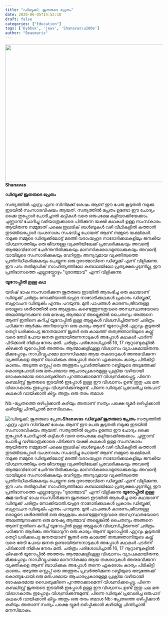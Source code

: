 ```yaml
---
title: "ഡിബൂക്ക്; ജൂതരുടെ പ്രേതം"
date: 2020-06-05T14:52:18
draft: false
categories: ["Education"]
tags: ['Dybbuk', 'jews', 'Shanavas\u200e']
author: "Beaumaris"
---
```


<strong><a href="https://wordpress-972788-3403151.cloudwaysapps.com/shanavas-write-about-dybbuk/276527/china-india-pm-border-issue-20" rel="attachment wp-att-276528"><img class="alignleft size-full wp-image-276528" src="https://cdn.boolokam.com/articles/2020/06/china-india-pm-border-issue-19.jpg" alt="" width="845" height="440" /></a>Shanavas</strong>

<strong>ഡിബൂക്ക് ജൂതരുടെ പ്രേതം</strong>

സത്യത്തിൽ എസ്ര എന്ന സിനിമക്ക് ശേഷം ആണ് ഈ പേരു കൂടുതൽ നമുക്കു ഇടയിൽ സംസാരവിഷയം ആയത്. സത്യത്തിൽ പ്രേതം ഉണ്ടോ ഈ ചോദ്യം ഒക്കെ ഇപ്പോൾ ചോദിച്ചാൽ കുട്ടികൾ വരെ ഒരുപക്ഷേ കളിയാക്കിയേക്കാം. ചുണ്ണാമ്പ്‌ ചോദിച്ചു വഴിയാത്രക്കാരെ പിടിക്കുന്ന യക്ഷി കഥകൾ ഉള്ള സംസ്‌കാരം ആയിരുന്നു നമ്മുടേത് പക്ഷെ ഇലട്രിക് ബൾബുകൾ വഴി വീഥികളിൽ കത്താൻ തുടങ്ങിയപ്പോൾ വംശനാശം സംഭവിച്ചു പോയത് ആണ് നമ്മുടെ യക്ഷികൾ.
നമുക്കു നമ്മുടെ ഡിബൂക്കിലോട്ട് മടങ്ങി വരാംയഹൂദ നാടോടിക്കഥകളിലും ജനകീയ വിശ്വാസത്തിലും ഒരു ജീവനുള്ള വ്യക്തിയിലേക്ക് പ്രവേശിക്കുകയും അവന്റെ ആത്മാവിനോട് ചേർന്നുനിൽക്കുകയും മാനസികരോഗമുണ്ടാക്കുകയും അവന്റെ വായിലൂടെ സംസാരിക്കുകയും വേറിട്ടതും അന്യവുമായ വ്യക്തിത്വത്തെ പ്രതിനിധീകരിക്കുകയും ചെയ്യുന്ന ഒരു ദുരാത്മാവിനെ ഡിബ്ബുക്ക് എന്ന് വിളിക്കുന്നു. ഈ പദം തൽമുഡിക് സാഹിത്യത്തിലോ കബാലയിലോ പ്രത്യക്ഷപ്പെടുന്നില്ല, ഈ പ്രതിഭാസത്തെ എല്ലായ്പ്പോഴും "ദുരാത്മാവ്" എന്ന് വിളിക്കുന്നു

<strong>യൂറോപ്പിൽ ഉള്ള കഥ</strong>

യദിഷ് ഭാഷ സംസാരിക്കുന്ന ജൂതരുടെ ഇടയിൽ ആരംഭിച്ച ഒരു കഥയാണ് ഡിബൂക്ക് ചരിത്രം നോക്കിയാൽ.യഹൂദ നാടോടിക്കഥകൾ പ്രകാരം ഡിബ്ബുക്ക്, ബഹുവചന ഡിബുകിം എന്നും പറയുന്നു. മുൻ പാപങ്ങൾ കാരണം,ജീവനുള്ള ഒരാളുടെ ശരീരത്തിൽ ഒരു ആശ്രയം കണ്ടെത്തുന്നതുവരെ അസ്വസ്ഥതയോടെ അലഞ്ഞുനടക്കുന്ന ഒരു മനുഷ്യ ആത്മാവ് അല്ലെങ്കിൽ ചൈതന്യം അങ്ങനെ ആണ് ഇതിനെ കുറിച്ച് യൂറോപ്പിൽ ഉള്ള ആളുകൾ വിശ്വസിച്ചിരുന്നത് ചരിത്രം പഠിക്കുന്ന ആർക്കും അറിയാവുന്ന ഒരു കാര്യം ആണ് യൂറോപ്പിൽ ഏറ്റവും കൂടുതൽ തെറ്റി ധരിക്കപെട്ട ജനതയാണ് ജൂതർ ഒരു കാലത്ത് തത്വജ്ഞാനിയുടെ കല്ല് വരെ തേടി പോയ ജനത ഉണ്ടായിരുന്നനാടുകൾ അപ്പോൾ കഥകൾ പടർന്ന് പിടിക്കാൻ നിമിഷ നേരം മതി. ചരിത്രം പരിശോധിച്ചാൽ 16, 17 നൂറ്റാണ്ടുകളിൽ കിഴക്കൻ യൂറോപ്പിൽ അത്തരം ആത്മാക്കളിലുള്ള വിശ്വാസം വ്യാപകമായിരുന്നു. മിക്കപ്പോഴും നാഡീവ്യൂഹമോ മാനസികമോ ആയ തകരാറുകൾ അനുഭവിക്കുന്ന വ്യക്തികളെ ആണ് ബാധിക്കുക അപ്പോൾ തന്നെ ഏകദേശം കാര്യം പിടികിട്ടി കാണും. അടുത്ത സ്റ്റെപ്പ് ഒരു അത്ഭുതം പ്രവർത്തിക്കുന്ന റബ്ബിയുടെ അടുത്തേക്ക് കൊണ്ടുപോയി.ഒരു മതപരമായ ആചാരപ്രകാരമുള്ള പ്രക്രിയ വഴിയായി ദോഷകരമായ ഡൈബുക്കിനെ പുറത്താക്കാമെന്ന് വിശ്വസിക്കപ്പെട്ടു. പിന്നെ കബലിസ്റ്റ് ജൂതരുടെ ഇടയിൽ ഇപ്പോൾ ഉള്ള ഈ വിശ്വാസം ഉണ്ട് ഇതു പല മത വിഭാഗകാരും ഇപ്പോഴും വിശ്വസിക്കുന്നുമുണ്ട്. പിന്നെ ഡിബുക് പ്രവേശിച്ച ഒരുപാട് കഥകൾ വായിക്കാൻ കിട്ടും അതും ഒരു തരം തമാശ

Nb:-പ്രേതത്തെ ഒഴിപ്പിക്കാൻ കഴിയും അതാണ് സത്യം പക്ഷെ ട്യൂമർ ഒഴിപ്പിക്കാൻ കഴിയില്ല ചിന്തിച്ചാൽ മനസിലാകും.


![ഡിബൂക്ക്; ജൂതരുടെ പ്രേതം](https://cdn.boolokam.com/articles/2020/06/china-india-pm-border-issue-19.jpg)**[](https://wordpress-972788-3403151.cloudwaysapps.com/shanavas-write-about-dybbuk/276527/china-india-pm-border-issue-20)Shanavas** **ഡിബൂക്ക് ജൂതരുടെ പ്രേതം** സത്യത്തിൽ എസ്ര എന്ന സിനിമക്ക് ശേഷം ആണ് ഈ പേരു കൂടുതൽ നമുക്കു ഇടയിൽ സംസാരവിഷയം ആയത്. സത്യത്തിൽ പ്രേതം ഉണ്ടോ ഈ ചോദ്യം ഒക്കെ ഇപ്പോൾ ചോദിച്ചാൽ കുട്ടികൾ വരെ ഒരുപക്ഷേ കളിയാക്കിയേക്കാം. ചുണ്ണാമ്പ്‌ ചോദിച്ചു വഴിയാത്രക്കാരെ പിടിക്കുന്ന യക്ഷി കഥകൾ ഉള്ള സംസ്‌കാരം ആയിരുന്നു നമ്മുടേത് പക്ഷെ ഇലട്രിക് ബൾബുകൾ വഴി വീഥികളിൽ കത്താൻ തുടങ്ങിയപ്പോൾ വംശനാശം സംഭവിച്ചു പോയത് ആണ് നമ്മുടെ യക്ഷികൾ. നമുക്കു നമ്മുടെ ഡിബൂക്കിലോട്ട് മടങ്ങി വരാംയഹൂദ നാടോടിക്കഥകളിലും ജനകീയ വിശ്വാസത്തിലും ഒരു ജീവനുള്ള വ്യക്തിയിലേക്ക് പ്രവേശിക്കുകയും അവന്റെ ആത്മാവിനോട് ചേർന്നുനിൽക്കുകയും മാനസികരോഗമുണ്ടാക്കുകയും അവന്റെ വായിലൂടെ സംസാരിക്കുകയും വേറിട്ടതും അന്യവുമായ വ്യക്തിത്വത്തെ പ്രതിനിധീകരിക്കുകയും ചെയ്യുന്ന ഒരു ദുരാത്മാവിനെ ഡിബ്ബുക്ക് എന്ന് വിളിക്കുന്നു. ഈ പദം തൽമുഡിക് സാഹിത്യത്തിലോ കബാലയിലോ പ്രത്യക്ഷപ്പെടുന്നില്ല, ഈ പ്രതിഭാസത്തെ എല്ലായ്പ്പോഴും "ദുരാത്മാവ്" എന്ന് വിളിക്കുന്നു **യൂറോപ്പിൽ ഉള്ള കഥ** യദിഷ് ഭാഷ സംസാരിക്കുന്ന ജൂതരുടെ ഇടയിൽ ആരംഭിച്ച ഒരു കഥയാണ് ഡിബൂക്ക് ചരിത്രം നോക്കിയാൽ.യഹൂദ നാടോടിക്കഥകൾ പ്രകാരം ഡിബ്ബുക്ക്, ബഹുവചന ഡിബുകിം എന്നും പറയുന്നു. മുൻ പാപങ്ങൾ കാരണം,ജീവനുള്ള ഒരാളുടെ ശരീരത്തിൽ ഒരു ആശ്രയം കണ്ടെത്തുന്നതുവരെ അസ്വസ്ഥതയോടെ അലഞ്ഞുനടക്കുന്ന ഒരു മനുഷ്യ ആത്മാവ് അല്ലെങ്കിൽ ചൈതന്യം അങ്ങനെ ആണ് ഇതിനെ കുറിച്ച് യൂറോപ്പിൽ ഉള്ള ആളുകൾ വിശ്വസിച്ചിരുന്നത് ചരിത്രം പഠിക്കുന്ന ആർക്കും അറിയാവുന്ന ഒരു കാര്യം ആണ് യൂറോപ്പിൽ ഏറ്റവും കൂടുതൽ തെറ്റി ധരിക്കപെട്ട ജനതയാണ് ജൂതർ ഒരു കാലത്ത് തത്വജ്ഞാനിയുടെ കല്ല് വരെ തേടി പോയ ജനത ഉണ്ടായിരുന്നനാടുകൾ അപ്പോൾ കഥകൾ പടർന്ന് പിടിക്കാൻ നിമിഷ നേരം മതി. ചരിത്രം പരിശോധിച്ചാൽ 16, 17 നൂറ്റാണ്ടുകളിൽ കിഴക്കൻ യൂറോപ്പിൽ അത്തരം ആത്മാക്കളിലുള്ള വിശ്വാസം വ്യാപകമായിരുന്നു. മിക്കപ്പോഴും നാഡീവ്യൂഹമോ മാനസികമോ ആയ തകരാറുകൾ അനുഭവിക്കുന്ന വ്യക്തികളെ ആണ് ബാധിക്കുക അപ്പോൾ തന്നെ ഏകദേശം കാര്യം പിടികിട്ടി കാണും. അടുത്ത സ്റ്റെപ്പ് ഒരു അത്ഭുതം പ്രവർത്തിക്കുന്ന റബ്ബിയുടെ അടുത്തേക്ക് കൊണ്ടുപോയി.ഒരു മതപരമായ ആചാരപ്രകാരമുള്ള പ്രക്രിയ വഴിയായി ദോഷകരമായ ഡൈബുക്കിനെ പുറത്താക്കാമെന്ന് വിശ്വസിക്കപ്പെട്ടു. പിന്നെ കബലിസ്റ്റ് ജൂതരുടെ ഇടയിൽ ഇപ്പോൾ ഉള്ള ഈ വിശ്വാസം ഉണ്ട് ഇതു പല മത വിഭാഗകാരും ഇപ്പോഴും വിശ്വസിക്കുന്നുമുണ്ട്. പിന്നെ ഡിബുക് പ്രവേശിച്ച ഒരുപാട് കഥകൾ വായിക്കാൻ കിട്ടും അതും ഒരു തരം തമാശ Nb:-പ്രേതത്തെ ഒഴിപ്പിക്കാൻ കഴിയും അതാണ് സത്യം പക്ഷെ ട്യൂമർ ഒഴിപ്പിക്കാൻ കഴിയില്ല ചിന്തിച്ചാൽ മനസിലാകും.
